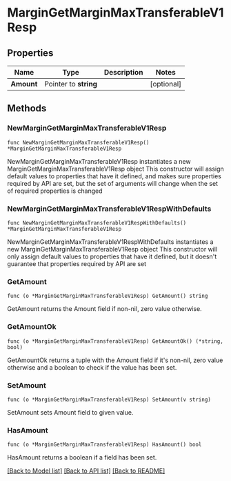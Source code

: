 # MarginGetMarginMaxTransferableV1Resp

## Properties

Name | Type | Description | Notes
------------ | ------------- | ------------- | -------------
**Amount** | Pointer to **string** |  | [optional] 

## Methods

### NewMarginGetMarginMaxTransferableV1Resp

`func NewMarginGetMarginMaxTransferableV1Resp() *MarginGetMarginMaxTransferableV1Resp`

NewMarginGetMarginMaxTransferableV1Resp instantiates a new MarginGetMarginMaxTransferableV1Resp object
This constructor will assign default values to properties that have it defined,
and makes sure properties required by API are set, but the set of arguments
will change when the set of required properties is changed

### NewMarginGetMarginMaxTransferableV1RespWithDefaults

`func NewMarginGetMarginMaxTransferableV1RespWithDefaults() *MarginGetMarginMaxTransferableV1Resp`

NewMarginGetMarginMaxTransferableV1RespWithDefaults instantiates a new MarginGetMarginMaxTransferableV1Resp object
This constructor will only assign default values to properties that have it defined,
but it doesn't guarantee that properties required by API are set

### GetAmount

`func (o *MarginGetMarginMaxTransferableV1Resp) GetAmount() string`

GetAmount returns the Amount field if non-nil, zero value otherwise.

### GetAmountOk

`func (o *MarginGetMarginMaxTransferableV1Resp) GetAmountOk() (*string, bool)`

GetAmountOk returns a tuple with the Amount field if it's non-nil, zero value otherwise
and a boolean to check if the value has been set.

### SetAmount

`func (o *MarginGetMarginMaxTransferableV1Resp) SetAmount(v string)`

SetAmount sets Amount field to given value.

### HasAmount

`func (o *MarginGetMarginMaxTransferableV1Resp) HasAmount() bool`

HasAmount returns a boolean if a field has been set.


[[Back to Model list]](../README.md#documentation-for-models) [[Back to API list]](../README.md#documentation-for-api-endpoints) [[Back to README]](../README.md)


